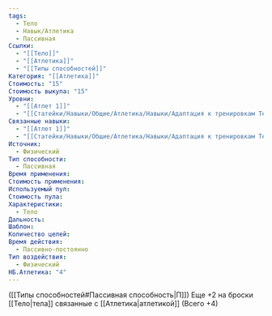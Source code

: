 ```yaml
---
tags:
  - Тело
  - Навык/Атлетика
  - Пассивная
Ссылки:
  - "[[Тело]]"
  - "[[Атлетика]]"
  - "[[Типы способностей]]"
Категория: "[[Атлетика]]"
Стоимость: "15"
Стоимость выкупа: "15"
Уровни:
  - "[[Атлет 1]]"
  - "[[Статейки/Навыки/Общие/Атлетика/Навыки/Адаптация к тренировкам Тела]]"
Связанные навыки:
  - "[[Атлет 1]]"
  - "[[Статейки/Навыки/Общие/Атлетика/Навыки/Адаптация к тренировкам Тела]]"
Источник:
  - Физический
Тип способности:
  - Пассивная
Время применения: 
Стоимость применения: 
Используемый пул: 
Стоимость пула: 
Характеристики:
  - Тело
Дальность: 
Шаблон: 
Количество целей: 
Время действия:
  - Пассивно-постоянно
Тип воздействия:
  - Физический
НБ.Атлетика: "4"
---
```

([[Типы способностей#Пассивная способность|П]]) Еще +2 на броски [[Тело|тела]] связанные с [[Атлетика|атлетикой]] (Всего +4)